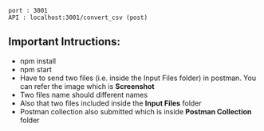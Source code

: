 ```
port : 3001
API : localhost:3001/convert_csv (post)

```

## Important Intructions:
- npm install
- npm start
- Have to send two files (i.e. inside the Input Files folder) in postman. You can refer the image which is **Screenshot**
- Two files name should different names
- Also that two files included inside the **Input Files** folder
- Postman collection also submitted which is inside **Postman Collection** folder